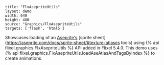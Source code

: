 ```
title: "FlxAsepriteUtils"
layout: demo
width: 640
height: 480
source: "Graphics/FlxAsepriteUtils"
targets: ['flash', 'html5']
```

Showcases loading of an [Aseprite's](https://www.aseprite.org/) [sprite sheet](https://aseprite.com/docs/sprite-sheet/#texture-atlases tools) using {% api flixel.graphics.FlxAsepriteUtils %} API added in Flixel 5.4.0. This demo uses {% api flixel.graphics.FlxAsepriteUtils.loadAseAtlasAndTagsByIndex %} to create animations.
